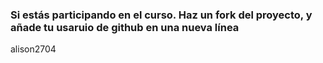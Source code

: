 ### Si estás participando en el curso. Haz un fork del proyecto, y añade tu usaruio de github en una nueva línea

alison2704
